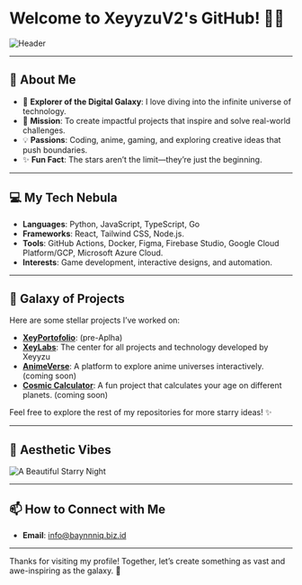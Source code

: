 # Welcome to XeyyzuV2's GitHub! 🌌✨

![Header](https://capsule-render.vercel.app/api?type=waving&color=gradient&height=200&section=header&text=XeyyzuV2's%20Universe&fontSize=50&fontAlign=50&fontAlignY=50)

---

## 🌠 About Me

- 🌌 **Explorer of the Digital Galaxy**: I love diving into the infinite universe of technology.
- 🚀 **Mission**: To create impactful projects that inspire and solve real-world challenges.
- 💡 **Passions**: Coding, anime, gaming, and exploring creative ideas that push boundaries.
- ✨ **Fun Fact**: The stars aren’t the limit—they’re just the beginning.

---

## 💻 My Tech Nebula

- **Languages**: Python, JavaScript, TypeScript, Go
- **Frameworks**: React, Tailwind CSS, Node.js.
- **Tools**: GitHub Actions, Docker, Figma, Firebase Studio, Google Cloud Platform/GCP, Microsoft Azure Cloud.
- **Interests**: Game development, interactive designs, and automation.

---

## 🌟 Galaxy of Projects

Here are some stellar projects I’ve worked on:

- **[XeyPortofolio](#)**: (pre-Aplha)
- **[XeyLabs](https://lab.xeyyzu.my.id)**: The center for all projects and technology developed by Xeyyzu
- **[AnimeVerse](#)**: A platform to explore anime universes interactively. (coming soon)
- **[Cosmic Calculator](#)**: A fun project that calculates your age on different planets. (coming soon)

Feel free to explore the rest of my repositories for more starry ideas! ✨

---

## 🌌 Aesthetic Vibes

![A Beautiful Starry Night](https://images.unsplash.com/photo-1506748686214-e9df14d4d9d0?crop=entropy&cs=tinysrgb&fit=max&fm=jpg&ixid=MnwzNjUyOXwwfDF8c2VhcmNofDd8fHN0YXJyeSUyMG5pZ2h0fGVufDB8fHx8MTY4MTg0NTk0NQ&ixlib=rb-4.0.3&q=80&w=1080)

---

## 📫 How to Connect with Me

- **Email**: [info@baynnniq.biz.id](#)
---

Thanks for visiting my profile! Together, let’s create something as vast and awe-inspiring as the galaxy. 🚀
